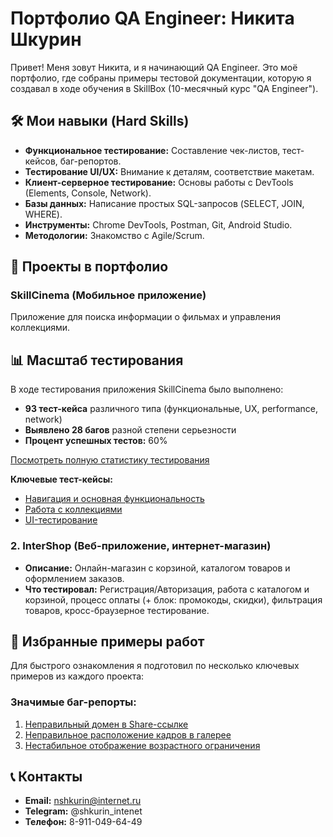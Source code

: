 # Портфолио QA Engineer: Никита Шкурин

Привет! Меня зовут Никита, и я начинающий QA Engineer. Это моё портфолио, где собраны примеры тестовой документации, которую я создавал в ходе обучения в SkillBox (10-месячный курс "QA Engineer").

## 🛠 Мои навыки (Hard Skills)
*   **Функциональное тестирование:** Составление чек-листов, тест-кейсов, баг-репортов.
*   **Тестирование UI/UX:** Внимание к деталям, соответствие макетам.
*   **Клиент-серверное тестирование:** Основы работы с DevTools (Elements, Console, Network).
*   **Базы данных:** Написание простых SQL-запросов (SELECT, JOIN, WHERE).
*   **Инструменты:** Chrome DevTools, Postman, Git, Android Studio.
*   **Методологии:** Знакомство с Agile/Scrum.

## 📁 Проекты в портфолио

### SkillCinema (Мобильное приложение)
Приложение для поиска информации о фильмах и управления коллекциями.

## 📊 Масштаб тестирования

В ходе тестирования приложения SkillCinema было выполнено:
- **93 тест-кейса** различного типа (функциональные, UX, performance, network)
- **Выявлено 28 багов** разной степени серьезности
- **Процент успешных тестов:** 60%

[Посмотреть полную статистику тестирования](./Test-Documentation/Test-Cases/SkillCinema/Full_Test_Coverage.md)

**Ключевые тест-кейсы:**
- [Навигация и основная функциональность](./Test-Documentation/Test-Cases/SkillCinema/Navigation_Test_Cases.md)
- [Работа с коллекциями](./Test-Documentation/Test-Cases/SkillCinema/Collections_Test_Cases.md)
- [UI-тестирование](./Test-Documentation/Test-Cases/SkillCinema/UI_Test_Cases.md)

### 2. InterShop (Веб-приложение, интернет-магазин)
*   **Описание:** Онлайн-магазин с корзиной, каталогом товаров и оформлением заказов.
*   **Что тестировал:** Регистрация/Авторизация, работа с каталогом и корзиной, процесс оплаты (+ блок: промокоды, скидки), фильтрация товаров, кросс-браузерное тестирование.

## 🎯 Избранные примеры работ

Для быстрого ознакомления я подготовил по несколько ключевых примеров из каждого проекта:

### Значимые баг-репорты:
1. [Неправильный домен в Share-ссылке](./Test-Documentation/Bug-Reports/SkillCinema/Bug_Report_1_Wrong_Share_Domain.md)
2. [Неправильное расположение кадров в галерее](./Test-Documentation/Bug-Reports/SkillCinema/Bug_Report_2_Gallery_Layout_Issue.md)
3. [Нестабильное отображение возрастного ограничения](./Test-Documentation/Bug-Reports/SkillCinema/Bug_Report_3_Age_Rating_Inconsistent.md)

## 📞 Контакты
*   **Email:** nshkurin@internet.ru
*   **Telegram:** @shkurin_intenet
*   **Телефон:** 8-911-049-64-49
